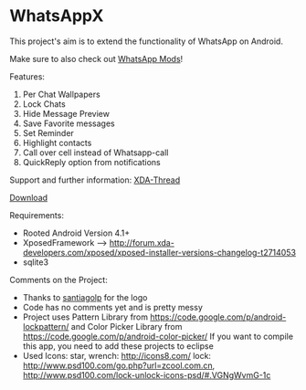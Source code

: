 WhatsAppX
=========
This project's aim is to extend the functionality of WhatsApp on Android.

Make sure to also check out [WhatsApp Mods](https://github.com/jaysh/xposed-whatsapp/)!

Features:

1. Per Chat Wallpapers
2. Lock Chats
3. Hide Message Preview
4. Save Favorite messages
5. Set Reminder
6. Highlight contacts
7. Call over cell instead of Whatsapp-call
8. QuickReply option from notifications

Support and further information:
[XDA-Thread](http://forum.xda-developers.com/xposed/modules/mod-whatsappx-features-whatsapp-t2973749)

[Download](http://repo.xposed.info/module/de.bidlingmeyer.xposed.whatsappx)

Requirements:
 - Rooted Android Version 4.1+
 - XposedFramework --> http://forum.xda-developers.com/xposed/xposed-installer-versions-changelog-t2714053
 - sqlite3
 
Comments on the Project:
 - Thanks to [santiagolp](http://forum.xda-developers.com/member.php?u=3017344) for the logo
 - Code has no comments yet and is pretty messy
 - Project uses Pattern Library from https://code.google.com/p/android-lockpattern/
   and Color Picker Library from https://code.google.com/p/android-color-picker/
   If you want to compile this app, you need to add these projects to eclipse
 - Used Icons: 
   star, wrench: http://icons8.com/
   lock: http://www.psd100.com/go.php?url=zcool.com.cn, http://www.psd100.com/lock-unlock-icons-psd/#.VGNgWvmG-1c
